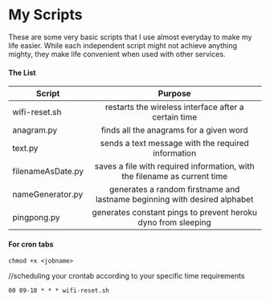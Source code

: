 # My Scripts

These are some very basic scripts that I use almost everyday to make my life easier. While each independent script might not achieve anything mighty, they make life convenient when used with other services.

#### The List


| Script       | Purpose           |
| ------------- |:-------------:| 
| wifi-reset.sh      | restarts the wireless interface after a certain time | 
| anagram.py     | finds all the anagrams for a given word      |  
| text.py | sends a text message with the required information     |   
| filenameAsDate.py | saves a file with required information, with the filename as current time      |   
| nameGenerator.py | generates a random firstname and lastname beginning with desired alphabet      |   
| pingpong.py | generates constant pings to prevent heroku dyno from sleeping      |   



#### For cron tabs

 `chmod +x <jobname>`
 
 //scheduling your crontab according to your specific time requirements
 
  `00 09-18 * * * wifi-reset.sh`



